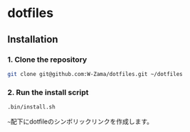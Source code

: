 # dotfiles

## Installation

### 1. Clone the repository

```bash
git clone git@github.com:W-Zama/dotfiles.git ~/dotfiles
```

### 2. Run the install script

```bash
.bin/install.sh
```

`~`配下にdotfileのシンボリックリンクを作成します。